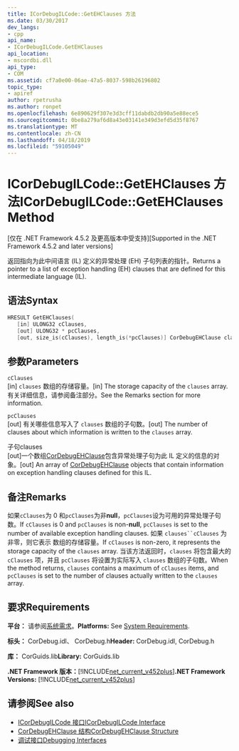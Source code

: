 ```yaml
---
title: ICorDebugILCode::GetEHClauses 方法
ms.date: 03/30/2017
dev_langs:
- cpp
api_name:
- ICorDebugILCode.GetEHClauses
api_location:
- mscordbi.dll
api_type:
- COM
ms.assetid: cf7a0e00-06ae-47a5-8037-598b26196802
topic_type:
- apiref
author: rpetrusha
ms.author: ronpet
ms.openlocfilehash: 6e890629f307e3d3cff11dabdb2db90a5e88ece5
ms.sourcegitcommit: 0be8a279af6d8a43e03141e349d3efd5d35f8767
ms.translationtype: MT
ms.contentlocale: zh-CN
ms.lasthandoff: 04/18/2019
ms.locfileid: "59105049"
---
```

# <a name="icordebugilcodegetehclauses-method"></a><span data-ttu-id="45ce1-102">ICorDebugILCode::GetEHClauses 方法</span><span class="sxs-lookup"><span data-stu-id="45ce1-102">ICorDebugILCode::GetEHClauses Method</span></span>
<span data-ttu-id="45ce1-103">[仅在 .NET Framework 4.5.2 及更高版本中受支持]</span><span class="sxs-lookup"><span data-stu-id="45ce1-103">[Supported in the .NET Framework 4.5.2 and later versions]</span></span>  
  
 <span data-ttu-id="45ce1-104">返回指向为此中间语言 (IL) 定义的异常处理 (EH) 子句列表的指针。</span><span class="sxs-lookup"><span data-stu-id="45ce1-104">Returns a pointer to a list of exception handling (EH) clauses that are defined for this intermediate language (IL).</span></span>  
  
## <a name="syntax"></a><span data-ttu-id="45ce1-105">语法</span><span class="sxs-lookup"><span data-stu-id="45ce1-105">Syntax</span></span>  
  
```cpp
HRESULT GetEHClauses(  
   [in] ULONG32 cClauses,  
   [out] ULONG32 * pcClauses,  
   [out, size_is(cClauses), length_is(*pcClauses)] CorDebugEHClause clauses[]);  
```  
  
## <a name="parameters"></a><span data-ttu-id="45ce1-106">参数</span><span class="sxs-lookup"><span data-stu-id="45ce1-106">Parameters</span></span>  
 `cClauses`  
 <span data-ttu-id="45ce1-107">[in] `clauses` 数组的存储容量。</span><span class="sxs-lookup"><span data-stu-id="45ce1-107">[in] The storage capacity of the `clauses` array.</span></span> <span data-ttu-id="45ce1-108">有关详细信息，请参阅备注部分。</span><span class="sxs-lookup"><span data-stu-id="45ce1-108">See the Remarks section for more information.</span></span>  
  
 `pcClauses`  
 <span data-ttu-id="45ce1-109">[out] 有关哪些信息写入了 `clauses` 数组的子句数。</span><span class="sxs-lookup"><span data-stu-id="45ce1-109">[out] The number of clauses about which information is written to the `clauses` array.</span></span>  
  
 <span data-ttu-id="45ce1-110">子句</span><span class="sxs-lookup"><span data-stu-id="45ce1-110">clauses</span></span>  
 <span data-ttu-id="45ce1-111">[out]一个数组[CorDebugEHClause](../../../../docs/framework/unmanaged-api/debugging/cordebugehclause-structure.md)包含异常处理子句为此 IL 定义的信息的对象。</span><span class="sxs-lookup"><span data-stu-id="45ce1-111">[out] An array of [CorDebugEHClause](../../../../docs/framework/unmanaged-api/debugging/cordebugehclause-structure.md) objects that contain information on exception handling clauses defined for this IL.</span></span>  
  
## <a name="remarks"></a><span data-ttu-id="45ce1-112">备注</span><span class="sxs-lookup"><span data-stu-id="45ce1-112">Remarks</span></span>  
 <span data-ttu-id="45ce1-113">如果`cClauses`为 0 和`pcClauses`为非**null**，`pcClauses`设为可用的异常处理子句数。</span><span class="sxs-lookup"><span data-stu-id="45ce1-113">If `cClauses` is 0 and `pcClauses` is non-**null**, `pcClauses` is set to the number of available exception handling clauses.</span></span> <span data-ttu-id="45ce1-114">如果 `clauses``cClauses` 为非零，则它表示  数组的存储容量。</span><span class="sxs-lookup"><span data-stu-id="45ce1-114">If `cClauses` is non-zero, it represents the storage capacity of the `clauses` array.</span></span> <span data-ttu-id="45ce1-115">当该方法返回时，`clauses` 将包含最大的 `cClauses` 项，并且 `pcClauses` 将设置为实际写入 `clauses` 数组的子句数。</span><span class="sxs-lookup"><span data-stu-id="45ce1-115">When the method returns, `clauses` contains a maximum of `cClauses` items, and `pcClauses` is set to the number of clauses actually written to the `clauses` array.</span></span>  
  
## <a name="requirements"></a><span data-ttu-id="45ce1-116">要求</span><span class="sxs-lookup"><span data-stu-id="45ce1-116">Requirements</span></span>  
 <span data-ttu-id="45ce1-117">**平台：** 请参阅[系统需求](../../../../docs/framework/get-started/system-requirements.md)。</span><span class="sxs-lookup"><span data-stu-id="45ce1-117">**Platforms:** See [System Requirements](../../../../docs/framework/get-started/system-requirements.md).</span></span>  
  
 <span data-ttu-id="45ce1-118">**标头：** CorDebug.idl、 CorDebug.h</span><span class="sxs-lookup"><span data-stu-id="45ce1-118">**Header:** CorDebug.idl, CorDebug.h</span></span>  
  
 <span data-ttu-id="45ce1-119">**库：** CorGuids.lib</span><span class="sxs-lookup"><span data-stu-id="45ce1-119">**Library:** CorGuids.lib</span></span>  
  
 <span data-ttu-id="45ce1-120">**.NET Framework 版本：**[!INCLUDE[net_current_v452plus](../../../../includes/net-current-v452plus-md.md)]</span><span class="sxs-lookup"><span data-stu-id="45ce1-120">**.NET Framework Versions:** [!INCLUDE[net_current_v452plus](../../../../includes/net-current-v452plus-md.md)]</span></span>  
  
## <a name="see-also"></a><span data-ttu-id="45ce1-121">请参阅</span><span class="sxs-lookup"><span data-stu-id="45ce1-121">See also</span></span>

- [<span data-ttu-id="45ce1-122">ICorDebugILCode 接口</span><span class="sxs-lookup"><span data-stu-id="45ce1-122">ICorDebugILCode Interface</span></span>](../../../../docs/framework/unmanaged-api/debugging/icordebugilcode-interface.md)
- [<span data-ttu-id="45ce1-123">CorDebugEHClause 结构</span><span class="sxs-lookup"><span data-stu-id="45ce1-123">CorDebugEHClause Structure</span></span>](../../../../docs/framework/unmanaged-api/debugging/cordebugehclause-structure.md)
- [<span data-ttu-id="45ce1-124">调试接口</span><span class="sxs-lookup"><span data-stu-id="45ce1-124">Debugging Interfaces</span></span>](../../../../docs/framework/unmanaged-api/debugging/debugging-interfaces.md)
